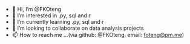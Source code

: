 - 👋 Hi, I’m @FKOteng
- 👀 I’m interested in .py, sql and r
- 🌱 I’m currently learning .py, sql and r
- 💞️ I’m looking to collaborate on data analysis projects
- 📫 How to reach me ...(via github: @FKOteng, email: foteng@pm.me)

<!---
FKOteng/FKOteng is a ✨ special ✨ repository because its `README.md` (this file) appears on your GitHub profile.
You can click the Preview link to take a look at your changes.
--->
